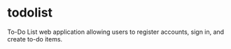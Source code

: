 # todolist
To-Do List web application allowing users to register accounts, sign in, and create to-do items.
